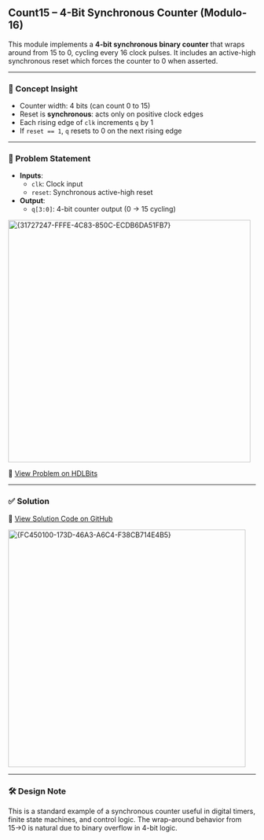 ## Count15 – 4-Bit Synchronous Counter (Modulo-16)

This module implements a **4-bit synchronous binary counter** that wraps around from 15 to 0, cycling every 16 clock pulses. It includes an active-high synchronous reset which forces the counter to 0 when asserted.

---

### 🧠 Concept Insight  
- Counter width: 4 bits (can count 0 to 15)
- Reset is **synchronous**: acts only on positive clock edges
- Each rising edge of `clk` increments `q` by 1
- If `reset == 1`, `q` resets to 0 on the next rising edge

---

### 📘 Problem Statement  
- **Inputs**:  
  - `clk`: Clock input  
  - `reset`: Synchronous active-high reset  
- **Output**:  
  - `q[3:0]`: 4-bit counter output (0 → 15 cycling)  

<img width="493" alt="{31727247-FFFE-4C83-850C-ECDB6DA51FB7}" src="https://github.com/user-attachments/assets/d31e689b-5eeb-484f-b17c-a024fc8ed930" />

🔗 [View Problem on HDLBits](https://hdlbits.01xz.net/wiki/Count15)

---

### ✅ Solution  
📄 [View Solution Code on GitHub](https://github.com/EswarAdithya011/HDLBits/blob/main/Problem%20Sets/3.%20Circuits/Sequential%20logic/3.6%20Counters/3.6.1%20Four-bit%20binary%20counter/count15.v)

<img width="483" alt="{FC450100-173D-46A3-A6C4-F38CB714E4B5}" src="https://github.com/user-attachments/assets/9dc4ce5c-0054-4603-9be8-baed311cc3b3" />

---

### 🛠 Design Note  
This is a standard example of a synchronous counter useful in digital timers, finite state machines, and control logic. The wrap-around behavior from 15→0 is natural due to binary overflow in 4-bit logic.
